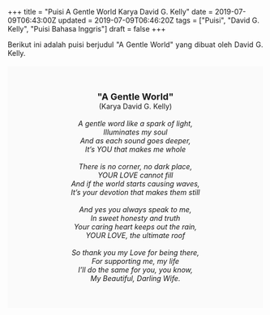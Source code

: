 +++
title = "Puisi A Gentle World Karya David G. Kelly"
date = 2019-07-09T06:43:00Z
updated = 2019-07-09T06:46:20Z
tags = ["Puisi", "David G. Kelly", "Puisi Bahasa Inggris"]
draft = false
+++

<div dir="ltr" style="text-align: left;" trbidi="on"><div dir="ltr" style="text-align: left;" trbidi="on"><div style="text-align: justify;">Berikut ini adalah puisi berjudul "A Gentle World" yang dibuat oleh David G. Kelly.</div><br /><div style="background: #FAFAFA; font-size: 14px; height: auto; margin: 0 auto; padding: 50px; text-align: center; width: auto;"><span style="font-size: 18px;"><b>"A Gentle World"</b></span><br />(Karya David G. Kelly)<br /><br /><i>A gentle word like a spark of light,<br />Illuminates my soul<br />And as each sound goes deeper,<br />It’s YOU that makes me whole<br /><br />There is no corner, no dark place,<br />YOUR LOVE cannot fill<br />And if the world starts causing waves,<br />It’s your devotion that makes them still<br /><br />And yes you always speak to me,<br />In sweet honesty and truth<br />Your caring heart keeps out the rain,<br />YOUR LOVE, the ultimate roof<br /><br />So thank you my Love for being there,<br />For supporting me, my life<br />I’ll do the same for you, you know,<br />My Beautiful, Darling Wife.</i></div></div></div>
